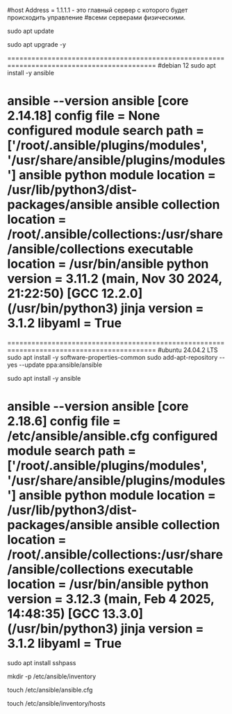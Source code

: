 #host Address = 1.1.1.1  -  это главный сервер с которого будет происходить управление 
#всеми серверами физическими.

sudo apt update

sudo apt upgrade -y

===========================================================================================
#debian 12
sudo apt install -y ansible

ansible --version
ansible [core 2.14.18]
  config file = None
  configured module search path = ['/root/.ansible/plugins/modules', '/usr/share/ansible/plugins/modules']
  ansible python module location = /usr/lib/python3/dist-packages/ansible
  ansible collection location = /root/.ansible/collections:/usr/share/ansible/collections
  executable location = /usr/bin/ansible
  python version = 3.11.2 (main, Nov 30 2024, 21:22:50) [GCC 12.2.0] (/usr/bin/python3)
  jinja version = 3.1.2
  libyaml = True
===========================================================================================

===========================================================================================
#ubuntu 24.04.2 LTS
sudo apt install -y software-properties-common
sudo add-apt-repository --yes --update ppa:ansible/ansible

sudo apt install -y ansible

ansible --version
ansible [core 2.18.6]
  config file = /etc/ansible/ansible.cfg
  configured module search path = ['/root/.ansible/plugins/modules', '/usr/share/ansible/plugins/modules']
  ansible python module location = /usr/lib/python3/dist-packages/ansible
  ansible collection location = /root/.ansible/collections:/usr/share/ansible/collections
  executable location = /usr/bin/ansible
  python version = 3.12.3 (main, Feb  4 2025, 14:48:35) [GCC 13.3.0] (/usr/bin/python3)
  jinja version = 3.1.2
  libyaml = True
=======================================================================


sudo apt install sshpass

mkdir -p /etc/ansible/inventory

touch /etc/ansible/ansible.cfg

touch /etc/ansible/inventory/hosts
